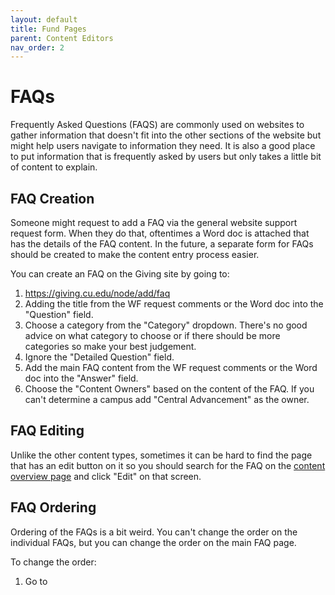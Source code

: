 ```yaml
---
layout: default
title: Fund Pages
parent: Content Editors
nav_order: 2
---
```


# FAQs

Frequently Asked Questions (FAQS) are commonly used on websites to gather information that doesn't 
fit into the other sections of the website but might help users navigate to information they need. It 
is also a good place to put information that is frequently asked by users but only takes a little bit 
of content to explain.

## FAQ Creation

Someone might request to add a FAQ via the general website support request form. When they do that, 
oftentimes a Word doc is attached that has the details of the FAQ content. In the future, a separate 
form for FAQs should be created to make the content entry process easier.

You can create an FAQ on the Giving site by going to:
1. https://giving.cu.edu/node/add/faq
2. Adding the title from the WF request comments or the Word doc into the "Question" field.
3. Choose a category from the "Category" dropdown. There's no good advice on what category to choose 
   or if there should be more categories so make your best judgement.
4. Ignore the "Detailed Question" field.
5. Add the main FAQ content from the WF request comments or the Word doc into the "Answer" field.
6. Choose the "Content Owners" based on the content of the FAQ. If you can't determine a campus add 
   "Central Advancement" as the owner.

## FAQ Editing

Unlike the other content types, sometimes it can be hard to find the page that has an edit button on 
it so you should search for the FAQ on the 
[content overview page](https://giving.cu.edu/admin/content?type=faq) and click "Edit" on that screen.

## FAQ Ordering

Ordering of the FAQs is a bit weird. You can't change the order on the individual FAQs, but you can 
change the order on the main FAQ page.

To change the order:
1. Go to 
